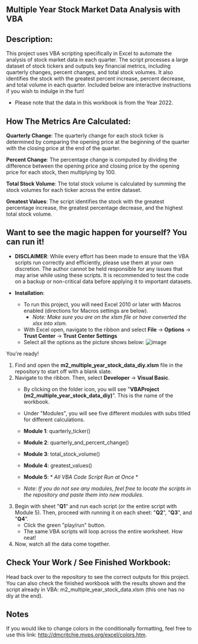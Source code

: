 Multiple Year Stock Market Data Analysis with VBA
-----

**Description**:
-----
This project uses VBA scripting specifically in Excel to automate the analysis of stock market data in each quarter. The script processes a large dataset of stock tickers and outputs key financial metrics, including quarterly changes, percent changes, and total stock volumes. It also identifies the stock with the greatest percent increase, percent decrease, and total volume in each quarter.
Included below are interactive instructions if you wish to indulge in the fun!
* Please note that the data in this workbook is from the Year 2022. 

**How The Metrics Are Calculated**:
----

**Quarterly Change**: The quarterly change for each stock ticker is determined by comparing the opening price at the beginning of the quarter with the closing price at the end of the quarter.

**Percent Change**: The percentage change is computed by dividing the difference between the opening price and closing price by the opening price for each stock, then multiplying by 100.

**Total Stock Volume**: The total stock volume is calculated by summing the stock volumes for each ticker across the entire dataset.

**Greatest Values**: The script identifies the stock with the greatest percentage increase, the greatest percentage decrease, and the highest total stock volume.

**Want to see the magic happen for yourself? You can run it!**
----
* **DISCLAIMER**: While every effort has been made to ensure that the VBA scripts run correctly and efficiently, please use them at your own discretion. The author cannot be held responsible for any issues that may arise while using these scripts. It is recommended to test the code on a backup or non-critical data before applying it to important datasets.
* **Installation**:

  - To run this project, you will need Excel 2010 or later with Macros enabled (directions for Macros settings are below).
     - _Note: Make sure you are on the xlsm file or have converted the xlsx into xlsm._
  - With Excel open, navigate to the ribbon and select **File** -> **Options** -> **Trust Center** -> **Trust Center Settings**
  - Select all the options as the picture shows below:
  ![image](https://github.com/user-attachments/assets/c3c8627a-99de-41fc-afae-64f49f76a2c7)

You're ready!

1) Find and open the **m2_multiple_year_stock_data_diy.xlsm** file in the repository to start off with a blank slate.
2) Navigate to the ribbon. Then, select **Developer** -> **Visual Basic**.
     - By clicking on the folder icon, you will see "**VBAProject (m2_multiple_year_stock_data_diy)**". This is the name of the workbook.
     - Under "Modules", you will see five different modules with subs titled for different calculations.
     - **Module 1**: quarterly_ticker()
     - **Module 2**: quarterly_and_percent_change()
     - **Module 3**: total_stock_volume()
     - **Module 4**: greatest_values()
     - **Module 5**: * _All VBA Code Script Run at Once_ *
  
     - _Note: If you do not see any modules, feel free to locate the scripts in the repository and paste them into new modules._
3) Begin with sheet "**Q1**" and run each script (or the entire script with Module 5). Then, proceed with running it on each sheet: "**Q2**", "**Q3**", and "**Q4**".
     - Click the green "play/run" button.
     - The same VBA scripts will loop across the entire worksheet. How neat!
4) Now, watch all the data come together.

Check Your Work / See Finished Workbook:
----
Head back over to the repository to see the correct outputs for this project. You can also check the finished workbook with the results shown and the script already in VBA: m2_multiple_year_stock_data.xlsm (this one has no diy at the end).

Notes
----
If you would like to change colors in the conditionally formatting, feel free to use this link: http://dmcritchie.mvps.org/excel/colors.htm.
